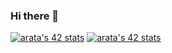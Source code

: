 ### Hi there 👋

[![arata's 42 stats](https://badge42.herokuapp.com/api/stats/tarata?cursus=42cursus)](https://github.com/arata-7/badge42)
[![arata's 42 stats](https://badge42.herokuapp.com/api/stats/tarata?cursus=C%20Piscine)](https://github.com/arata-7/badge42)
<!--
**arata-7/arata-7** is a ✨ _special_ ✨ repository because its `README.md` (this file) appears on your GitHub profile.

Here are some ideas to get you started:

- 🔭 I’m currently working on ...
- 🌱 I’m currently learning ...
- 👯 I’m looking to collaborate on ...
- 🤔 I’m looking for help with ...
- 💬 Ask me about ...
- 📫 How to reach me: ...
- 😄 Pronouns: ...
- ⚡ Fun fact: ...
-->

